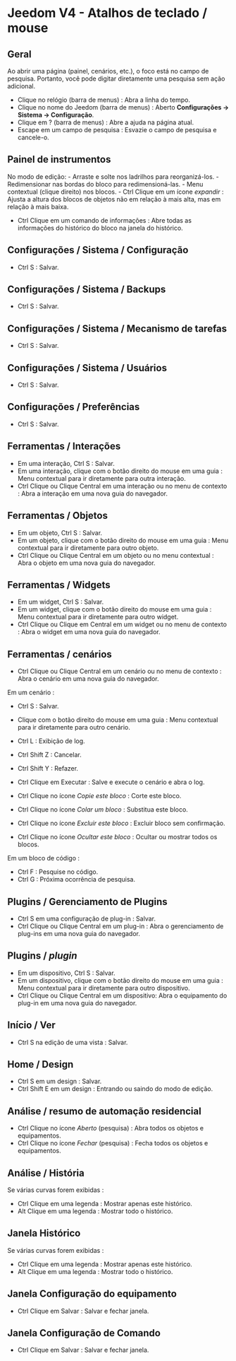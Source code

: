 # Jeedom V4 - Atalhos de teclado / mouse

## Geral

Ao abrir uma página (painel, cenários, etc.), o foco está no campo de pesquisa. Portanto, você pode digitar diretamente uma pesquisa sem ação adicional.

- Clique no relógio (barra de menus) : Abra a linha do tempo.
- Clique no nome do Jeedom (barra de menus)  : Aberto **Configurações → Sistema → Configuração**.
- Clique em ?  (barra de menus)  : Abre a ajuda na página atual.
- Escape em um campo de pesquisa : Esvazie o campo de pesquisa e cancele-o.

## Painel de instrumentos
No modo de edição:
	- Arraste e solte nos ladrilhos para reorganizá-los.
	- Redimensionar nas bordas do bloco para redimensioná-las.
	- Menu contextual (clique direito) nos blocos.
	- Ctrl Clique em um ícone *expandir* : Ajusta a altura dos blocos de objetos não em relação à mais alta, mas em relação à mais baixa.

- Ctrl Clique em um comando de informações : Abre todas as informações do histórico do bloco na janela do histórico.

## Configurações / Sistema / Configuração
- Ctrl S : Salvar.

## Configurações / Sistema / Backups
- Ctrl S : Salvar.

## Configurações / Sistema / Mecanismo de tarefas
- Ctrl S : Salvar.

## Configurações / Sistema / Usuários
- Ctrl S : Salvar.

## Configurações / Preferências
- Ctrl S : Salvar.

## Ferramentas / Interações
- Em uma interação, Ctrl S : Salvar.
- Em uma interação, clique com o botão direito do mouse em uma guia : Menu contextual para ir diretamente para outra interação.
- Ctrl Clique ou Clique Central em uma interação ou no menu de contexto : Abra a interação em uma nova guia do navegador.

## Ferramentas / Objetos
- Em um objeto, Ctrl S : Salvar.
- Em um objeto, clique com o botão direito do mouse em uma guia : Menu contextual para ir diretamente para outro objeto.
- Ctrl Clique ou Clique Central em um objeto ou no menu contextual : Abra o objeto em uma nova guia do navegador.

## Ferramentas / Widgets
- Em um widget, Ctrl S : Salvar.
- Em um widget, clique com o botão direito do mouse em uma guia : Menu contextual para ir diretamente para outro widget.
- Ctrl Clique ou Clique em Central em um widget ou no menu de contexto : Abra o widget em uma nova guia do navegador.

## Ferramentas / cenários
- Ctrl Clique ou Clique Central em um cenário ou no menu de contexto : Abra o cenário em uma nova guia do navegador.

Em um cenário :
- Ctrl S : Salvar.
- Clique com o botão direito do mouse em uma guia : Menu contextual para ir diretamente para outro cenário.
- Ctrl L : Exibição de log.
- Ctrl Shift Z : Cancelar.
- Ctrl Shift Y : Refazer.

- Ctrl Clique em Executar : Salve e execute o cenário e abra o log.
- Ctrl Clique no ícone *Copie este bloco* : Corte este bloco.
- Ctrl Clique no ícone *Colar um bloco* : Substitua este bloco.
- Ctrl Clique no ícone *Excluir este bloco* : Excluir bloco sem confirmação.
- Ctrl Clique no ícone *Ocultar este bloco* : Ocultar ou mostrar todos os blocos.

Em um bloco de código :
- Ctrl F : Pesquise no código.
- Ctrl G : Próxima ocorrência de pesquisa.

## Plugins / Gerenciamento de Plugins
- Ctrl S em uma configuração de plug-in : Salvar.
- Ctrl Clique ou Clique Central em um plug-in : Abra o gerenciamento de plug-ins em uma nova guia do navegador.

## Plugins / *plugin*
- Em um dispositivo, Ctrl S  : Salvar.
- Em um dispositivo, clique com o botão direito do mouse em uma guia : Menu contextual para ir diretamente para outro dispositivo.
- Ctrl Clique ou Clique Central em um dispositivo: Abra o equipamento do plug-in em uma nova guia do navegador.

## Início / Ver
- Ctrl S na edição de uma vista : Salvar.

## Home / Design
- Ctrl S em um design : Salvar.
- Ctrl Shift E em um design : Entrando ou saindo do modo de edição.

## Análise / resumo de automação residencial
- Ctrl Clique no ícone *Aberto* (pesquisa) : Abra todos os objetos e equipamentos.
- Ctrl Clique no ícone *Fechar* (pesquisa) : Fecha todos os objetos e equipamentos.

## Análise / História
Se várias curvas forem exibidas :
- Ctrl Clique em uma legenda : Mostrar apenas este histórico.
- Alt Clique em uma legenda : Mostrar todo o histórico.

## Janela Histórico
Se várias curvas forem exibidas :
- Ctrl Clique em uma legenda : Mostrar apenas este histórico.
- Alt Clique em uma legenda : Mostrar todo o histórico.

## Janela Configuração do equipamento
- Ctrl Clique em Salvar : Salvar e fechar janela.

## Janela Configuração de Comando
- Ctrl Clique em Salvar : Salvar e fechar janela.
